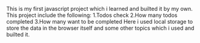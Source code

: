 This is my first javascript project which i learned and builted it by my own. This project include the following:
1.Todos check
2.How many todos completed
3.How many want to be completed
Here i used local storage to store the data in the browser itself and some other topics which i used and builted it.
